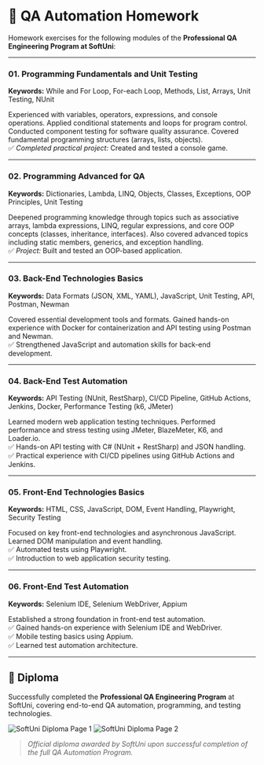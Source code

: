 # 🧪 QA Automation Homework

Homework exercises for the following modules of the **Professional QA Engineering Program at SoftUni**:

---

### 01. Programming Fundamentals and Unit Testing  
**Keywords:** While and For Loop, For-each Loop, Methods, List, Arrays, Unit Testing, NUnit  

Experienced with variables, operators, expressions, and console operations. Applied conditional statements and loops for program control. Conducted component testing for software quality assurance. Covered fundamental programming structures (arrays, lists, objects).  
✅ *Completed practical project:* Created and tested a console game.

---

### 02. Programming Advanced for QA  
**Keywords:** Dictionaries, Lambda, LINQ, Objects, Classes, Exceptions, OOP Principles, Unit Testing  

Deepened programming knowledge through topics such as associative arrays, lambda expressions, LINQ, regular expressions, and core OOP concepts (classes, inheritance, interfaces). Also covered advanced topics including static members, generics, and exception handling.  
✅ *Project:* Built and tested an OOP-based application.

---

### 03. Back-End Technologies Basics  
**Keywords:** Data Formats (JSON, XML, YAML), JavaScript, Unit Testing, API, Postman, Newman  

Covered essential development tools and formats. Gained hands-on experience with Docker for containerization and API testing using Postman and Newman.  
✅ Strengthened JavaScript and automation skills for back-end development.

---

### 04. Back-End Test Automation  
**Keywords:** API Testing (NUnit, RestSharp), CI/CD Pipeline, GitHub Actions, Jenkins, Docker, Performance Testing (k6, JMeter)  

Learned modern web application testing techniques. Performed performance and stress testing using JMeter, BlazeMeter, K6, and Loader.io.  
✅ Hands-on API testing with C# (NUnit + RestSharp) and JSON handling.  
✅ Practical experience with CI/CD pipelines using GitHub Actions and Jenkins.

---

### 05. Front-End Technologies Basics  
**Keywords:** HTML, CSS, JavaScript, DOM, Event Handling, Playwright, Security Testing  

Focused on key front-end technologies and asynchronous JavaScript. Learned DOM manipulation and event handling.  
✅ Automated tests using Playwright.  
✅ Introduction to web application security testing.

---

### 06. Front-End Test Automation  
**Keywords:** Selenium IDE, Selenium WebDriver, Appium  

Established a strong foundation in front-end test automation.  
✅ Gained hands-on experience with Selenium IDE and WebDriver.  
✅ Mobile testing basics using Appium.  
✅ Learned test automation architecture.

---

## 📜 Diploma

Successfully completed the **Professional QA Engineering Program** at SoftUni, covering end-to-end QA automation, programming, and testing technologies.

![SoftUni Diploma Page 1](https://github.com/user-attachments/assets/2223777b-59e7-4c30-83f3-5e6d1c7547ec)
![SoftUni Diploma Page 2](https://github.com/user-attachments/assets/7cc604d9-a103-407c-a466-10f9953ca7b7)

> *Official diploma awarded by SoftUni upon successful completion of the full QA Automation Program.*
